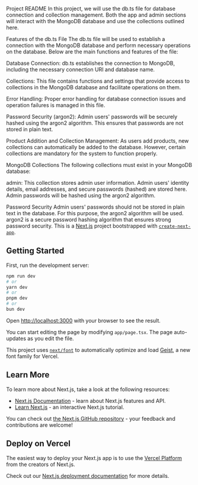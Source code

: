 Project README
In this project, we will use the db.ts file for database connection and collection management. Both the app and admin sections will interact with the MongoDB database and use the collections outlined here.

Features of the db.ts File
The db.ts file will be used to establish a connection with the MongoDB database and perform necessary operations on the database. Below are the main functions and features of the file:

Database Connection: db.ts establishes the connection to MongoDB, including the necessary connection URI and database name.

Collections: This file contains functions and settings that provide access to collections in the MongoDB database and facilitate operations on them.

Error Handling: Proper error handling for database connection issues and operation failures is managed in this file.

Password Security (argon2): Admin users' passwords will be securely hashed using the argon2 algorithm. This ensures that passwords are not stored in plain text.

Product Addition and Collection Management: As users add products, new collections can automatically be added to the database. However, certain collections are mandatory for the system to function properly.

MongoDB Collections
The following collections must exist in your MongoDB database:

admin: This collection stores admin user information. Admin users' identity details, email addresses, and secure passwords (hashed) are stored here. Admin passwords will be hashed using the argon2 algorithm.

Password Security
Admin users' passwords should not be stored in plain text in the database. For this purpose, the argon2 algorithm will be used. argon2 is a secure password hashing algorithm that ensures strong password security.
This is a [Next.js](https://nextjs.org) project bootstrapped with [`create-next-app`](https://nextjs.org/docs/app/api-reference/cli/create-next-app).

## Getting Started

First, run the development server:

```bash
npm run dev
# or
yarn dev
# or
pnpm dev
# or
bun dev
```

Open [http://localhost:3000](http://localhost:3000) with your browser to see the result.

You can start editing the page by modifying `app/page.tsx`. The page auto-updates as you edit the file.

This project uses [`next/font`](https://nextjs.org/docs/app/building-your-application/optimizing/fonts) to automatically optimize and load [Geist](https://vercel.com/font), a new font family for Vercel.

## Learn More

To learn more about Next.js, take a look at the following resources:

- [Next.js Documentation](https://nextjs.org/docs) - learn about Next.js features and API.
- [Learn Next.js](https://nextjs.org/learn) - an interactive Next.js tutorial.

You can check out [the Next.js GitHub repository](https://github.com/vercel/next.js) - your feedback and contributions are welcome!

## Deploy on Vercel

The easiest way to deploy your Next.js app is to use the [Vercel Platform](https://vercel.com/new?utm_medium=default-template&filter=next.js&utm_source=create-next-app&utm_campaign=create-next-app-readme) from the creators of Next.js.

Check out our [Next.js deployment documentation](https://nextjs.org/docs/app/building-your-application/deploying) for more details.
